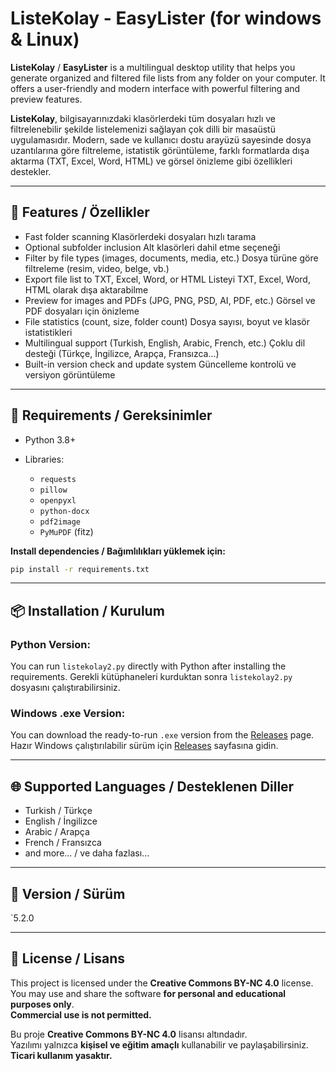 # ListeKolay - EasyLister (for windows & Linux)

**ListeKolay** / **EasyLister** is a multilingual desktop utility that helps you generate organized and filtered file lists from any folder on your computer. It offers a user-friendly and modern interface with powerful filtering and preview features.

**ListeKolay**, bilgisayarınızdaki klasörlerdeki tüm dosyaları hızlı ve filtrelenebilir şekilde listelemenizi sağlayan çok dilli bir masaüstü uygulamasıdır. Modern, sade ve kullanıcı dostu arayüzü sayesinde dosya uzantılarına göre filtreleme, istatistik görüntüleme, farklı formatlarda dışa aktarma (TXT, Excel, Word, HTML) ve görsel önizleme gibi özellikleri destekler.

---

## 🚀 Features / Özellikler

* Fast folder scanning
  Klasörlerdeki dosyaları hızlı tarama
* Optional subfolder inclusion
  Alt klasörleri dahil etme seçeneği
* Filter by file types (images, documents, media, etc.)
  Dosya türüne göre filtreleme (resim, video, belge, vb.)
* Export file list to TXT, Excel, Word, or HTML
  Listeyi TXT, Excel, Word, HTML olarak dışa aktarabilme
* Preview for images and PDFs (JPG, PNG, PSD, AI, PDF, etc.)
  Görsel ve PDF dosyaları için önizleme
* File statistics (count, size, folder count)
  Dosya sayısı, boyut ve klasör istatistikleri
* Multilingual support (Turkish, English, Arabic, French, etc.)
  Çoklu dil desteği (Türkçe, İngilizce, Arapça, Fransızca...)
* Built-in version check and update system
  Güncelleme kontrolü ve versiyon görüntüleme

---

## 🧰 Requirements / Gereksinimler

* Python 3.8+
* Libraries:

  * `requests`
  * `pillow`
  * `openpyxl`
  * `python-docx`
  * `pdf2image`
  * `PyMuPDF` (fitz)

**Install dependencies / Bağımlılıkları yüklemek için:**

```bash
pip install -r requirements.txt
```

---

## 📦 Installation / Kurulum

### Python Version:

You can run `listekolay2.py` directly with Python after installing the requirements.
Gerekli kütüphaneleri kurduktan sonra `listekolay2.py` dosyasını çalıştırabilirsiniz.

### Windows .exe Version:

You can download the ready-to-run `.exe` version from the [Releases](https://github.com/muallimun/listekolay/releases/) page.
Hazır Windows çalıştırılabilir sürüm için [Releases](https://github.com/muallimun/listekolay/releases/) sayfasına gidin.

---

## 🌐 Supported Languages / Desteklenen Diller

* Turkish / Türkçe
* English / İngilizce
* Arabic / Arapça
* French / Fransızca
* and more... / ve daha fazlası...

---

## 📁 Version / Sürüm

`5.2.0

---

## 📄 License / Lisans

This project is licensed under the **Creative Commons BY-NC 4.0** license.  
You may use and share the software **for personal and educational purposes only**.  
**Commercial use is not permitted.**

Bu proje **Creative Commons BY-NC 4.0** lisansı altındadır.  
Yazılımı yalnızca **kişisel ve eğitim amaçlı** kullanabilir ve paylaşabilirsiniz.  
**Ticari kullanım yasaktır.**

